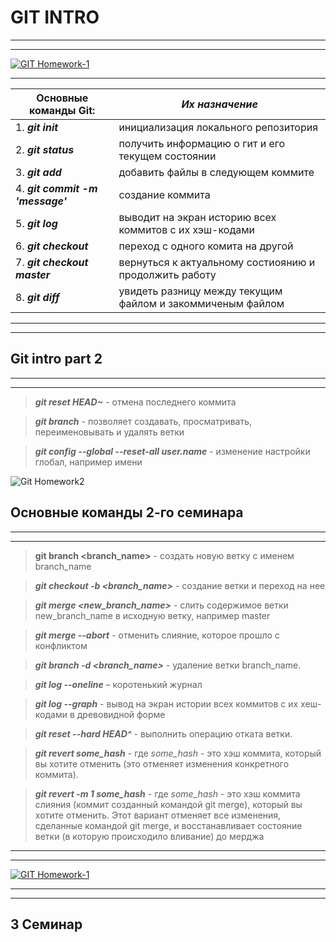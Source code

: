 # GIT INTRO
___
---
[![GIT Homework-1](Homework№1.jpg)](https://drive.google.com/file/d/1OTIaNmimIQ5QTiuRBH7Ap4keP8Scpkte/view?usp=share_link "Git")

***
| **Основные команды Git:**        | *Их назначение*                                            |
| -------------------------------- | ---------------------------------------------------------- |
| 1. ***git init***                | инициализация локального репозитория                       |
| 2. ***git status***              | получить информацию о гит и его текущем состоянии          |
| 3. ***git add***                 | добавить файлы в следующем коммите                         |
| 4. ___git commit -m 'message'___ | создание коммита                                           |
| 5. ***git log***                 | выводит на экран историю всех коммитов с их хэш-кодами     |
| 6. ***git checkout***            | переход с одного комита на другой                          |
| 7. ***git checkout master***     | вернуться к актуальному состиоянию и продолжить работу     |
| 8. ***git diff***                | увидеть разницу между текущим файлом и закоммиченым файлом |
------------------------------------
------------------------------------

## Git intro part 2
---
***
>***git reset HEAD~*** - отмена последнего коммита 

>***git branch*** - позволяет создавать, просматривать, переименовывать и удалять ветки

>***git config --global --reset-all user.name*** - изменение настройки глобал, например имени

![Git Homework2](Homework%E2%84%962.jpg "Git2")

## Основные команды 2-го семинара
---
***
> **git branch <branch_name>** - создать новую ветку с именем branch_name

>***git checkout -b <branch_name>*** - создание ветки и переход на нее

>***git merge <new_branch_name>*** - слить содержимое ветки new_branch_name в исходную ветку, например master

>***git merge --abort*** - отменить слияние, которое прошло с конфликтом

>***git branch -d <branch_name>*** - удаление ветки branch_name.

>***git log --oneline*** – коротенький журнал

>***git log --graph*** - вывод на экран истории всех коммитов с их хеш-кодами в древовидной форме

> ***git reset --hard HEAD^*** - выполнить операцию отката ветки.

>***git revert _some_hash_*** - где _some_hash_ - это хэш коммита, который вы хотите отменить (это отменяет изменения конкретного коммита).

>***git revert -m 1 _some_hash_*** - где _some_hash_ - это хэш коммита слияния (коммит созданный командой git merge), который вы хотите отменить. Этот вариант отменяет все изменения, сделанные командой git merge, и восстанавливает состояние ветки (в которую происходило вливание) до мерджа
---
***
[![GIT Homework-1](Homework№2.jpg)](https://drive.google.com/file/d/1nrwsFyLkRCWr6-pR8OkyNQEbIgxxKyp8/view?usp=share_link "Git2")
***
___

## 3 Семинар 
